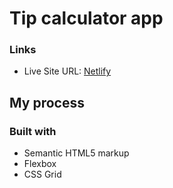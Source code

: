 # Tip calculator app

### Links

- Live Site URL: [Netlify](https://tipcalculator-application.netlify.app/)

## My process

### Built with

- Semantic HTML5 markup
- Flexbox
- CSS Grid
